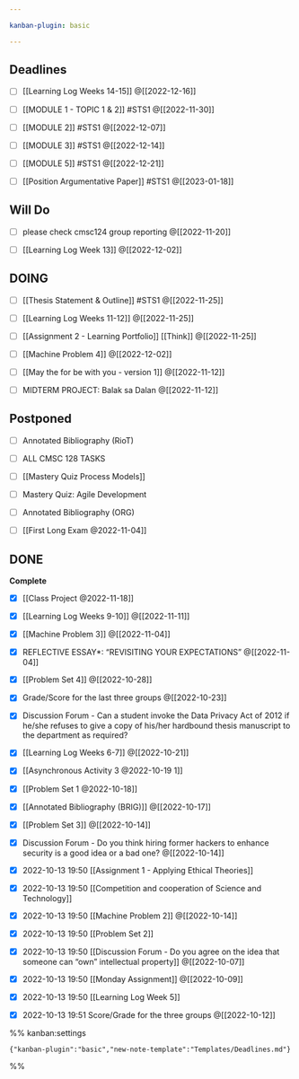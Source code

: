 ```yaml
---

kanban-plugin: basic

---
```


## Deadlines

- [ ] [[Learning Log  Weeks 14-15]] @[[2022-12-16]]
- [ ] [[MODULE 1 - TOPIC 1 & 2]] #STS1 @[[2022-11-30]]
- [ ] [[MODULE 2]] #STS1 @[[2022-12-07]]
- [ ] [[MODULE 3]] #STS1 @[[2022-12-14]]
- [ ] [[MODULE 5]]  #STS1 @[[2022-12-21]]
- [ ] [[Position Argumentative Paper]] #STS1 @[[2023-01-18]]


## Will Do

- [ ] please check cmsc124 group reporting @[[2022-11-20]]
- [ ] [[Learning Log  Week 13]] @[[2022-12-02]]


## DOING

- [ ] [[Thesis Statement & Outline]] #STS1 @[[2022-11-25]]
- [ ] [[Learning Log  Weeks 11-12]] @[[2022-11-25]]
- [ ] [[Assignment 2 - Learning Portfolio]] [[Think]] @[[2022-11-25]]
- [ ] [[Machine Problem 4]] @[[2022-12-02]]
- [ ] [[May the for be with you - version 1]] @[[2022-11-12]]
- [ ] MIDTERM PROJECT: Balak sa Dalan @[[2022-11-12]]


## Postponed

- [ ] Annotated Bibliography (RioT)
- [ ] ALL CMSC 128 TASKS
- [ ] [[Mastery Quiz  Process Models]]
- [ ] Mastery Quiz: Agile Development
- [ ] Annotated Bibliography (ORG)
- [ ] [[First Long Exam @2022-11-04]]


## DONE

**Complete**
- [x] [[Class Project @2022-11-18]]
- [x] [[Learning Log  Weeks 9-10]] @[[2022-11-11]]
- [x] [[Machine Problem 3]] @[[2022-11-04]]
- [x] REFLECTIVE ESSAY*: “REVISITING YOUR EXPECTATIONS” @[[2022-11-04]]
- [x] [[Problem Set 4]] @[[2022-10-28]]
- [x] Grade/Score for the last three groups @[[2022-10-23]]
- [x] Discussion Forum - Can a student invoke the Data Privacy Act of 2012 if he/she refuses to give a copy of his/her hardbound thesis manuscript to the department as required?
- [x] [[Learning Log  Weeks 6-7]] @[[2022-10-21]]
- [x] [[Asynchronous Activity 3 @2022-10-19 1]]
- [x] [[Problem Set 1 @2022-10-18]]
- [x] [[Annotated Bibliography (BRIG)]] @[[2022-10-17]]
- [x] [[Problem Set 3]] @[[2022-10-14]]
- [x] Discussion Forum - Do you think hiring former hackers to enhance security is a good idea or a bad one? @[[2022-10-14]]
- [x] 2022-10-13 19:50 [[Assignment 1 - Applying Ethical Theories]]
- [x] 2022-10-13 19:50 [[Competition and cooperation of Science and Technology]]
- [x] 2022-10-13 19:50 [[Machine Problem 2]] @[[2022-10-14]]
- [x] 2022-10-13 19:50 [[Problem Set 2]]
- [x] 2022-10-13 19:50 [[Discussion Forum - Do you agree on the idea that someone can “own” intellectual property]] @[[2022-10-07]]
- [x] 2022-10-13 19:50 [[Monday Assignment]] @[[2022-10-09]]
- [x] 2022-10-13 19:50 [[Learning Log  Week 5]]
- [x] 2022-10-13 19:51 Score/Grade for the three groups @[[2022-10-12]]




%% kanban:settings
```
{"kanban-plugin":"basic","new-note-template":"Templates/Deadlines.md"}
```
%%
